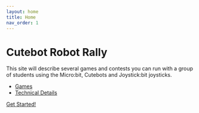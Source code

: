 ```yaml
---
layout: home
title: Home
nav_order: 1
---
```


# Cutebot Robot Rally

This site will describe several games and contests you can run with a group of
students using the Micro:bit, Cutebots and Joystick:bit joysticks. 

* [Games](games)
* [Technical Details](tech)

[Get Started!](/intro)



